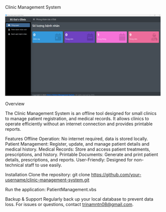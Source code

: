 Clinic Management System

![Introduction](./Intro.png)

Overview

The Clinic Management System is an offline tool designed for small clinics to manage patient registration, and medical records. 
It allows clinics to operate efficiently without an internet connection and provides printable reports.

Features
Offline Operation: No internet required, data is stored locally.
Patient Management: Register, update, and manage patient details and medical history.
Medical Records: Store and access patient treatments, prescriptions, and history.
Printable Documents: Generate and print patient details, prescriptions, and reports.
User-Friendly: Designed for non-technical staff to use easily.

Installation
Clone the repository:
git clone https://github.com/your-username/clinic-management-system.git

Run the application:
PatientManagement.vbs

Backup & Support
Regularly back up your local database to prevent data loss. 
For issues or questions, contact trinamntn08@gmail.com.

